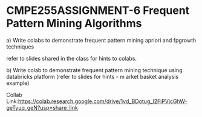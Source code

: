 # CMPE255ASSIGNMENT-6 Frequent Pattern Mining Algorithms

a) Write  colabs to demonstrate frequent pattern mining apriori and fpgrowth techniques

 refer to slides shared in the class for hints to colabs.

b) Write colab to demonstrate frequent pattern mining technique using databricks platform (refer to slides for hints - m arket basket analysis example)


Collab Link:https://colab.research.google.com/drive/1vd_BDotug_l2FiPVicGhW-geTyuq_geN?usp=share_link

